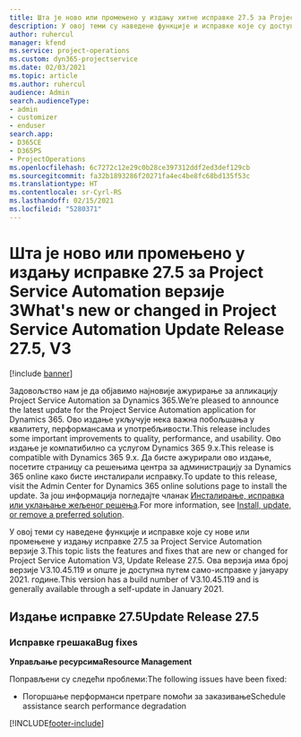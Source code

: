 ```yaml
---
title: Шта је ново или промењено у издању хитне исправке 27.5 за Project Service Automation верзије 3
description: У овој теми су наведене функције и исправке које су доступне у издању хитне исправке 27.5 за Project Service Automation верзије 3.
author: ruhercul
manager: kfend
ms.service: project-operations
ms.custom: dyn365-projectservice
ms.date: 02/03/2021
ms.topic: article
ms.author: ruhercul
audience: Admin
search.audienceType:
- admin
- customizer
- enduser
search.app:
- D365CE
- D365PS
- ProjectOperations
ms.openlocfilehash: 6c7272c12e29c0b28ce397312ddf2ed3def129cb
ms.sourcegitcommit: fa32b1893286f20271fa4ec4be8fc68bd135f53c
ms.translationtype: HT
ms.contentlocale: sr-Cyrl-RS
ms.lasthandoff: 02/15/2021
ms.locfileid: "5280371"
---
```

# <a name="whats-new-or-changed-in-project-service-automation-update-release-275-v3"></a><span data-ttu-id="2e93c-103">Шта је ново или промењено у издању исправке 27.5 за Project Service Automation верзије 3</span><span class="sxs-lookup"><span data-stu-id="2e93c-103">What's new or changed in Project Service Automation Update Release 27.5, V3</span></span>

[!include [banner](../includes/psa-now-project-operations.md)]

<span data-ttu-id="2e93c-104">Задовољство нам је да објавимо најновије ажурирање за апликацију Project Service Automation за Dynamics 365.</span><span class="sxs-lookup"><span data-stu-id="2e93c-104">We’re pleased to announce the latest update for the Project Service Automation application for Dynamics 365.</span></span> <span data-ttu-id="2e93c-105">Ово издање укључује нека важна побољшања у квалитету, перформансама и употребљивости.</span><span class="sxs-lookup"><span data-stu-id="2e93c-105">This release includes some important improvements to quality, performance, and usability.</span></span> <span data-ttu-id="2e93c-106">Ово издање је компатибилно са услугом Dynamics 365 9.x.</span><span class="sxs-lookup"><span data-stu-id="2e93c-106">This release is compatible with Dynamics 365 9.x.</span></span> <span data-ttu-id="2e93c-107">Да бисте ажурирали ово издање, посетите страницу са решењима центра за администрацију за Dynamics 365 online како бисте инсталирали исправку.</span><span class="sxs-lookup"><span data-stu-id="2e93c-107">To update to this release, visit the Admin Center for Dynamics 365 online solutions page to install the update.</span></span> <span data-ttu-id="2e93c-108">За још информација погледајте чланак [Инсталирање, исправка или уклањање жељеног решења](https://docs.microsoft.com/power-platform/admin/install-remove-preferred-solution).</span><span class="sxs-lookup"><span data-stu-id="2e93c-108">For more information, see [Install, update, or remove a preferred solution](https://docs.microsoft.com/power-platform/admin/install-remove-preferred-solution).</span></span>

<span data-ttu-id="2e93c-109">У овој теми су наведене функције и исправке које су нове или промењене у издању исправке 27.5 за Project Service Automation верзије 3.</span><span class="sxs-lookup"><span data-stu-id="2e93c-109">This topic lists the features and fixes that are new or changed for Project Service Automation V3, Update Release 27.5.</span></span> <span data-ttu-id="2e93c-110">Ова верзија има број верзије V3.10.45.119 и опште је доступна путем само-исправке у јануару 2021. године.</span><span class="sxs-lookup"><span data-stu-id="2e93c-110">This version has a build number of V3.10.45.119 and is generally available through a self-update in January 2021.</span></span>

## <a name="update-release-275"></a><span data-ttu-id="2e93c-111">Издање исправке 27.5</span><span class="sxs-lookup"><span data-stu-id="2e93c-111">Update Release 27.5</span></span>

### <a name="bug-fixes"></a><span data-ttu-id="2e93c-112">Исправке грешака</span><span class="sxs-lookup"><span data-stu-id="2e93c-112">Bug fixes</span></span>


<span data-ttu-id="2e93c-113">**Управљање ресурсима**</span><span class="sxs-lookup"><span data-stu-id="2e93c-113">**Resource Management**</span></span>

<span data-ttu-id="2e93c-114">Поправљени су следећи проблеми:</span><span class="sxs-lookup"><span data-stu-id="2e93c-114">The following issues have been fixed:</span></span>

- <span data-ttu-id="2e93c-115">Погоршање перформанси претраге помоћи за заказивање</span><span class="sxs-lookup"><span data-stu-id="2e93c-115">Schedule assistance search performance degradation</span></span>


[!INCLUDE[footer-include](../includes/footer-banner.md)]